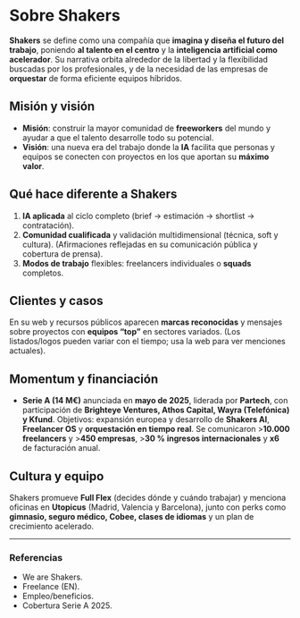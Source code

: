 # Sobre Shakers

**Shakers** se define como una compañía que **imagina y diseña el futuro del trabajo**, poniendo **al talento en el centro** y la **inteligencia artificial como acelerador**. Su narrativa orbita alrededor de la libertad y la flexibilidad buscadas por los profesionales, y de la necesidad de las empresas de **orquestar** de forma eficiente equipos híbridos. 

## Misión y visión

- **Misión**: construir la mayor comunidad de **freeworkers** del mundo y ayudar a que el talento desarrolle todo su potencial.   
- **Visión**: una nueva era del trabajo donde la **IA** facilita que personas y equipos se conecten con proyectos en los que aportan su **máximo valor**. 

## Qué hace diferente a Shakers

1) **IA aplicada** al ciclo completo (brief → estimación → shortlist → contratación).   
2) **Comunidad cualificada** y validación multidimensional (técnica, soft y cultura). (Afirmaciones reflejadas en su comunicación pública y cobertura de prensa).   
3) **Modos de trabajo** flexibles: freelancers individuales o **squads** completos. 

## Clientes y casos

En su web y recursos públicos aparecen **marcas reconocidas** y mensajes sobre proyectos con **equipos “top”** en sectores variados. (Los listados/logos pueden variar con el tiempo; usa la web para ver menciones actuales). 

## Momentum y financiación

- **Serie A (14 M€)** anunciada en **mayo de 2025**, liderada por **Partech**, con participación de **Brighteye Ventures, Athos Capital, Wayra (Telefónica) y Kfund**. Objetivos: expansión europea y desarrollo de **Shakers AI**, **Freelancer OS** y **orquestación en tiempo real**. Se comunicaron >**10.000 freelancers** y >**450 empresas**, >**30 % ingresos internacionales** y **x6** de facturación anual. 

## Cultura y equipo

Shakers promueve **Full Flex** (decides dónde y cuándo trabajar) y menciona oficinas en **Utopicus** (Madrid, Valencia y Barcelona), junto con perks como **gimnasio, seguro médico, Cobee, clases de idiomas** y un plan de crecimiento acelerado. 

---

### Referencias
- We are Shakers.   
- Freelance (EN).   
- Empleo/beneficios.   
- Cobertura Serie A 2025. 

